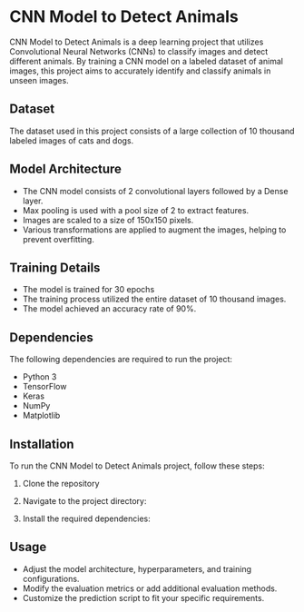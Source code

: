 # CNN Model to Detect Animals

CNN Model to Detect Animals is a deep learning project that utilizes Convolutional Neural Networks (CNNs) to classify images and detect different animals. By training a CNN model on a labeled dataset of animal images, this project aims to accurately identify and classify animals in unseen images.

## Dataset

The dataset used in this project consists of a large collection of 10 thousand labeled images of cats and dogs.

## Model Architecture

- The CNN model consists of 2 convolutional layers followed by a Dense layer.
- Max pooling is used with a pool size of 2 to extract features.
- Images are scaled to a size of 150x150 pixels.
- Various transformations are applied to augment the images, helping to prevent overfitting.

## Training Details

- The model is trained for 30 epochs
- The training process utilized the entire dataset of 10 thousand images.
- The model achieved an accuracy rate of 90%.

## Dependencies

The following dependencies are required to run the project:

- Python 3
- TensorFlow
- Keras
- NumPy
- Matplotlib

## Installation

To run the CNN Model to Detect Animals project, follow these steps:

1. Clone the repository

2. Navigate to the project directory:

3. Install the required dependencies:

## Usage

- Adjust the model architecture, hyperparameters, and training configurations.
- Modify the evaluation metrics or add additional evaluation methods.
- Customize the prediction script to fit your specific requirements.





